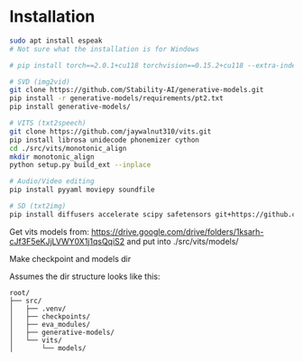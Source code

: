 # Installation
```bash
sudo apt install espeak
# Not sure what the installation is for Windows

# pip install torch==2.0.1+cu118 torchvision==0.15.2+cu118 --extra-index-url https://download.pytorch.org/whl/cu118

# SVD (img2vid)
git clone https://github.com/Stability-AI/generative-models.git
pip install -r generative-models/requirements/pt2.txt
pip install generative-models/

# VITS (txt2speech)
git clone https://github.com/jaywalnut310/vits.git
pip install librosa unidecode phonemizer cython
cd ./src/vits/monotonic_align
mkdir monotonic_align
python setup.py build_ext --inplace

# Audio/Video editing
pip install pyyaml moviepy soundfile

# SD (txt2img)
pip install diffusers accelerate scipy safetensors git+https://github.com/huggingface/transformers
```

Get vits models from: https://drive.google.com/drive/folders/1ksarh-cJf3F5eKJjLVWY0X1j1qsQqiS2
and put into ./src/vits/models/

Make checkpoint and models dir

Assumes the dir structure looks like this:
```
root/
├── src/
│   ├── .venv/
│   ├── checkpoints/
│   ├── eva_modules/
│   ├── generative-models/
│   └── vits/
│       └── models/
```
